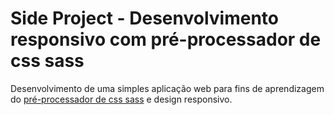 # Side  Project - Desenvolvimento responsivo com pré-processador de css sass
Desenvolvimento  de uma simples aplicação web 
para fins de aprendizagem do [pré-processador de css sass](https://sass-lang.com/) 
e design responsivo.

